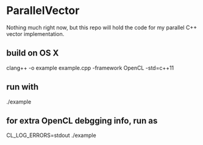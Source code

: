 # ParallelVector

Nothing much right now, but this repo will hold the code for my parallel C++ vector implementation.

## build on OS X
clang++ -o example example.cpp -framework OpenCL -std=c++11

## run with
./example

## for extra OpenCL debgging info, run as
CL_LOG_ERRORS=stdout ./example